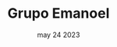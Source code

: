 ---
#preview
title: Grupo Emanoel
image: /img/clients/grupo-emanoel.jpg
category: Decor
category_slug: decor
date: may 24 2023
orientation: vertical

#full details
intro:
  subtitle: "Modern concept"
  title: "Cascade of Lava <br/><span class=\"mil-accent\">Decor</span>"
  bgImage: "/img/covers/4.jpg"

description:
    heading:
      title: Construction and <span class="mil-marker">interior</span> design
      subtitle: Overview
    content: "
      <p>It is a long established fact that a reader will be distracted by the readable content of a page when looking at its layout. The point of using Lorem Ipsum is that it has a more-or-less normal distribution of letters, as opposed to using 'Content here, content here', making it look like readable English. Many desktop publishing packages and web page editors now use Lorem Ipsum as their default model text, and a search for 'lorem ipsum' will uncover many web sites still in their infancy. Various versions have evolved over the years, sometimes by accident, sometimes on purpose (injected humour and the like).</p>
    "
    avatar:
      image: /img/faces/1.jpg
      name: Joe French
      role: Project Agent
      text: "
        <p>Contrary to popular belief, Lorem Ipsum is not simply random text. It has roots in a piece of classical Latin literature from 45 BC, making it over 2000 years old.</p>
        <p>Richard McClintock, a Latin professor at Hampden - Sydney College in Virginia, looked up one of the more obscure Latin words, consectetur, from a Lorem Ipsum passage, and going through the cites of the word in classical literature, discovered the undoubtable source.</p>
      "

details:
  title: Info Project
  items:
    - label: Location
      value: Los Angeles, California

    - label: Square Feet
      value: Based Upon Qualifications

    - label: Completion Date
      value: May 6, 2025

    - label: Project Component
      value: Architectural Services

gallery:
  - image: /img/covers/5.jpg
    alt: image

  - image: /img/covers/1.jpg
    alt: image

  - image: /img/covers/2.jpg
    alt: image

resume:
  title: Resume
  content: "
     <p>It is a long established fact that a reader will be distracted by the readable content of a page when looking at its layout. The point of using Lorem Ipsum is that it has a more-or-less normal distribution of letters, as opposed to using 'Content here, content here', making it look like readable English. Many desktop publishing packages and web page editors now use Lorem Ipsum as their default model text, and a search for 'lorem ipsum' will uncover many web sites still in their infancy. Various versions have evolved over the years, sometimes by accident, sometimes on purpose (injected humour and the like).</p>
    <p>Contrary to popular belief, Lorem Ipsum is not simply random text. It has roots in a piece of classical Latin literature from 45 BC, making it over 2000 years old. Richard McClintock, a Latin professor at Hampden-Sydney College in Virginia, looked up one of the more obscure Latin words, consectetur, from a Lorem Ipsum passage, and going through the cites of the word in classical literature, discovered the undoubtable source.</p>
  "
  signature:
    name: Jane Meldrum
    role: CEO of Ruizarch
    text: J.meldrum
  quote:
    text: Duis autem vel eum iriure dolor in hendrerit in vulputate velit esse molestie consequat
    author: Thomas Osha, Senior Vice President.
---